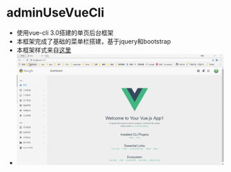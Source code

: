 # adminUseVueCli
* 使用vue-cli 3.0搭建的单页后台框架
* 本框架完成了基础的菜单栏搭建，基于jquery和bootstrap
* 本框架样式来自[这里](http://foxythemes.net/preview/products/beagle/form-elements.html)
* ![img](https://github.com/wawss/adminUseVueCli/blob/master/oMzxRzFUdN.gif)